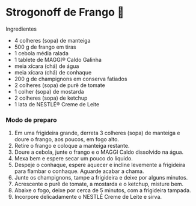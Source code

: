 # Strogonoff de Frango :chicken:

 Ingredientes

- 4 colheres (sopa) de manteiga
- 500 g de frango em tiras
- 1 cebola média ralada
- 1 tablete de MAGGI® Caldo Galinha
- meia xícara (chá) de água
- meia xícara (chá) de conhaque
- 200 g de champignons em conserva fatiados
- 2 colheres (sopa) de purê de tomate
- 1 colher (sopa) de mostarda
- 2 colheres (sopa) de ketchup
- 1 lata de NESTLÉ® Creme de Leite

### Modo de preparo

1. Em uma frigideira grande, derreta 3 colheres (sopa) de manteiga e doure o frango, aos poucos, em fogo alto.
2. Retire o frango e coloque a manteiga restante.
3. Doure a cebola, junte o frango e o MAGGI Caldo dissolvido na água.
4. Mexa bem e espere secar um pouco do líquido.
5. Despeje o conhaque, espere aquecer e incline levemente a frigideira para flambar o conhaque. Aguarde acabar a chama.
6. Junte os champignons, tampe a frigideira e deixe por alguns minutos.
7. Acrescente o purê de tomate, a mostarda e o ketchup, misture bem.
8. Abaixe o fogo, deixe por cerca de 5 minutos, com a frigideira tampada.
9. Incorpore delicadamente o NESTLÉ Creme de Leite e sirva.





